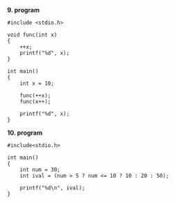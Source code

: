 


__9. program__
```
#include <stdio.h>

void func(int x)
{
	++x;
	printf("%d", x);
}

int main()
{
	int x = 10;

	func(++x);
	func(x++);

	printf("%d", x);
}
```

__10. program__
```
#include<stdio.h>

int main()
{
	int num = 30;
	int ival = (num > 5 ? num <= 10 ? 10 : 20 : 50);

	printf("%d\n", ival);
}
```
